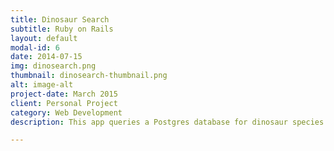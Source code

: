 ```yaml
---
title: Dinosaur Search
subtitle: Ruby on Rails
layout: default
modal-id: 6
date: 2014-07-15
img: dinosearch.png
thumbnail: dinosearch-thumbnail.png
alt: image-alt
project-date: March 2015
client: Personal Project
category: Web Development
description: This app queries a Postgres database for dinosaur species based on the keywords entered and refinement options selected. 

---
```

